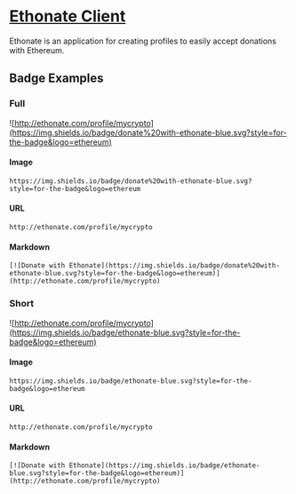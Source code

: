 # [Ethonate Client](https://ethonate-kfpfy5fhe.now.sh/)
Ethonate is an application for creating profiles to easily accept donations with Ethereum.
## Badge Examples
### Full
![http://ethonate.com/profile/mycrypto](https://img.shields.io/badge/donate%20with-ethonate-blue.svg?style=for-the-badge&logo=ethereum)
#### Image
`https://img.shields.io/badge/donate%20with-ethonate-blue.svg?style=for-the-badge&logo=ethereum`
#### URL
`http://ethonate.com/profile/mycrypto`
#### Markdown
`[![Donate with Ethonate](https://img.shields.io/badge/donate%20with-ethonate-blue.svg?style=for-the-badge&logo=ethereum)](http://ethonate.com/profile/mycrypto)`
### Short
![http://ethonate.com/profile/mycrypto](https://img.shields.io/badge/ethonate-blue.svg?style=for-the-badge&logo=ethereum)
#### Image
`https://img.shields.io/badge/ethonate-blue.svg?style=for-the-badge&logo=ethereum`
#### URL
`http://ethonate.com/profile/mycrypto`
#### Markdown
`[![Donate with Ethonate](https://img.shields.io/badge/ethonate-blue.svg?style=for-the-badge&logo=ethereum)](http://ethonate.com/profile/mycrypto)`
